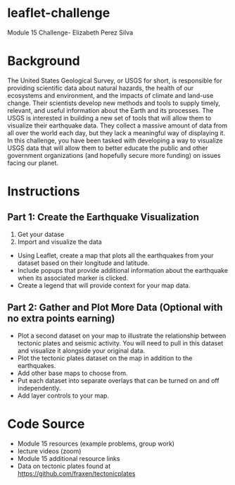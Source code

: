 # leaflet-challenge
Module 15 Challenge- Elizabeth Perez Silva

# Background

The United States Geological Survey, or USGS for short, is responsible for providing scientific data about natural hazards, the health of our ecosystems and environment, and the impacts of climate and land-use change. Their scientists develop new methods and tools to supply timely, relevant, and useful information about the Earth and its processes.
The USGS is interested in building a new set of tools that will allow them to visualize their earthquake data. They collect a massive amount of data from all over the world each day, but they lack a meaningful way of displaying it. In this challenge, you have been tasked with developing a way to visualize USGS data that will allow them to better educate the public and other government organizations (and hopefully secure more funding) on issues facing our planet.

# Instructions
## Part 1: Create the Earthquake Visualization
1. Get your datase
2. Import and visualize the data
- Using Leaflet, create a map that plots all the earthquakes from your dataset based on their longitude and latitude.
- Include popups that provide additional information about the earthquake when its associated marker is clicked.
- Create a legend that will provide context for your map data.

## Part 2: Gather and Plot More Data (Optional with no extra points earning)
- Plot a second dataset on your map to illustrate the relationship between tectonic plates and seismic activity. You will need to pull in this dataset and visualize it alongside your original data.
- Plot the tectonic plates dataset on the map in addition to the earthquakes.
- Add other base maps to choose from.
- Put each dataset into separate overlays that can be turned on and off independently.
- Add layer controls to your map.

# Code Source
- Module 15 resources (example problems, group work)
- lecture videos (zoom)
- Module 15 additional resource links
- Data on tectonic plates found at https://github.com/fraxen/tectonicplates

